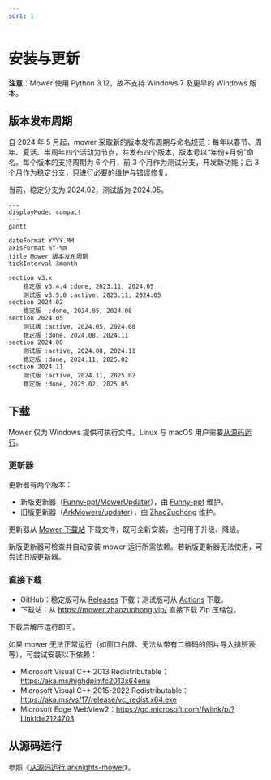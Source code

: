```yaml
---
sort: 1
---
```


# 安装与更新

**注意**：Mower 使用 Python 3.12，故不支持 Windows 7 及更早的 Windows 版本。

## 版本发布周期

自 2024 年 5 月起，mower 采取新的版本发布周期与命名规范：每年以春节、周年、夏活、半周年四个活动为节点，共发布四个版本，版本号以“年份+月份”命名。每个版本的支持周期为 6 个月，前 3 个月作为测试分支，开发新功能；后 3 个月作为稳定分支，只进行必要的维护与错误修复。

当前，稳定分支为 2024.02，测试版为 2024.05。

```mermaid
---
displayMode: compact
---
gantt

dateFormat YYYY.MM
axisFormat %Y-%m
title Mower 版本发布周期
tickInterval 3month

section v3.x
    稳定版 v3.4.4 :done, 2023.11, 2024.05
    测试版 v3.5.0 :active, 2023.11, 2024.05
section 2024.02
    稳定版  :done, 2024.05, 2024.08
section 2024.05
    测试版 :active, 2024.05, 2024.08
    稳定版 :done, 2024.08, 2024.11
section 2024.08
    测试版 :active, 2024.08, 2024.11
    稳定版 :done, 2024.11, 2025.02
section 2024.11
    测试版 :active, 2024.11, 2025.02
    稳定版 :done, 2025.02, 2025.05
```

## 下载

Mower 仅为 Windows 提供可执行文件。Linux 与 macOS 用户需要[从源码运行](#run-from-source)。

<h3 id="updater">更新器</h3>

更新器有两个版本：

- 新版更新器（[Funny-ppt/MowerUpdater](https://github.com/Funny-ppt/MowerUpdater)），由 [Funny-ppt](https://github.com/Funny-ppt/) 维护。
- 旧版更新器（[ArkMowers/updater](https://github.com/ArkMowers/updater)），由 [ZhaoZuohong](https://github.com/ZhaoZuohong/) 维护。

更新器从 [Mower 下载站](https://mower.zhaozuohong.vip/) 下载文件，既可全新安装，也可用于升级、降级。

新版更新器可检查并自动安装 mower 运行所需依赖。若新版更新器无法使用，可尝试旧版更新器。

### 直接下载

- GitHub：稳定版可从 [Releases](https://github.com/ArkMowers/arknights-mower/releases) 下载；测试版可从 [Actions](https://github.com/ArkMowers/arknights-mower/actions) 下载。
- 下载站：从 <https://mower.zhaozuohong.vip/> 直接下载 Zip 压缩包。

下载后解压运行即可。

如果 mower 无法正常运行（如窗口白屏、无法从带有二维码的图片导入排班表等），可尝试安装以下依赖：

- Microsoft Visual C++ 2013 Redistributable：<https://aka.ms/highdpimfc2013x64enu>
- Microsoft Visual C++ 2015-2022 Redistributable：<https://aka.ms/vs/17/release/vc_redist.x64.exe>
- Microsoft Edge WebView2：<https://go.microsoft.com/fwlink/p/?LinkId=2124703>

<h2 id="run-from-source">从源码运行</h2>

参照《[从源码运行 arknights-mower](https://blog.zhaozuohong.vip/2023/08/02/run-arknights-mower-from-source/)》。
